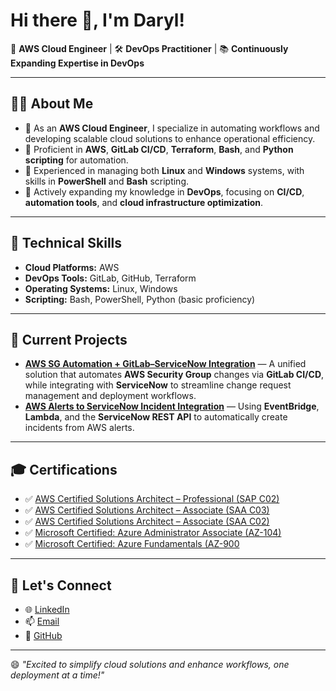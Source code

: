 # Hi there 👋, I'm Daryl!

🚀 **AWS Cloud Engineer** | 🛠️ **DevOps Practitioner** | 📚 **Continuously Expanding Expertise in DevOps**

---

## 👨‍💻 **About Me**
- 🌟 As an **AWS Cloud Engineer**, I specialize in automating workflows and developing scalable cloud solutions to enhance operational efficiency.
- 🧰 Proficient in **AWS**, **GitLab CI/CD**, **Terraform**, **Bash**, and **Python scripting** for automation.
- 🌱 Experienced in managing both **Linux** and **Windows** systems, with skills in **PowerShell** and **Bash** scripting.
- 🚀 Actively expanding my knowledge in **DevOps**, focusing on **CI/CD**, **automation tools**, and **cloud infrastructure optimization**.

---

## 🔧 **Technical Skills**
- **Cloud Platforms:** AWS  
- **DevOps Tools:** GitLab, GitHub, Terraform  
- **Operating Systems:** Linux, Windows  
- **Scripting:** Bash, PowerShell, Python (basic proficiency)  

---

## 📂 **Current Projects**
- [**AWS SG Automation + GitLab–ServiceNow Integration**](https://github.com/darylfragata/aws-sg-automation) — A unified solution that automates **AWS Security Group** changes via **GitLab CI/CD**, while integrating with **ServiceNow** to streamline change request management and deployment workflows.
- [**AWS Alerts to ServiceNow Incident Integration**](https://github.com/darylfragata/aws-alerts-to-servicenow) — Using **EventBridge**, **Lambda**, and the **ServiceNow REST API** to automatically create incidents from AWS alerts.

---

## 🎓 **Certifications**
- ✅ [AWS Certified Solutions Architect – Professional (SAP C02)](https://www.credly.com/badges/b85a85b5-a92c-4762-9646-5e63e6b3e4e4)  
- ✅ [AWS Certified Solutions Architect – Associate (SAA C03)](https://www.credly.com/badges/23d44c15-3718-4617-a628-cd84104de5ae)  
- ✅ [AWS Certified Solutions Architect – Associate (SAA C02)](https://www.credly.com/badges/646ae50b-a807-4272-89c5-c2d27010d8e4?source=linked_in_profile)  
- ✅ [Microsoft Certified: Azure Administrator Associate (AZ-104)](https://www.credly.com/badges/8223eaf7-c628-457c-8ff7-b0155cc26a80?source=linked_in_profile)  
- ✅ [Microsoft Certified: Azure Fundamentals (AZ-900](https://www.credly.com/badges/48cacdb9-6ef4-4d3d-8aec-75386e012ed6?source=linked_in_profile)  

---

## 📢 **Let's Connect**
- 🌐 [LinkedIn](https://www.linkedin.com/in/fragatadarylj/)
- 📫 [Email](mailto:fragatadarylj@gmail.com)
- 🔗 [GitHub](https://github.com/darylfragata)

---

😄 *"Excited to simplify cloud solutions and enhance workflows, one deployment at a time!"*
